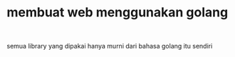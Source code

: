<h1>membuat web menggunakan golang</h1>
<br/>
<p>semua library yang dipakai hanya murni dari bahasa golang itu sendiri</p>